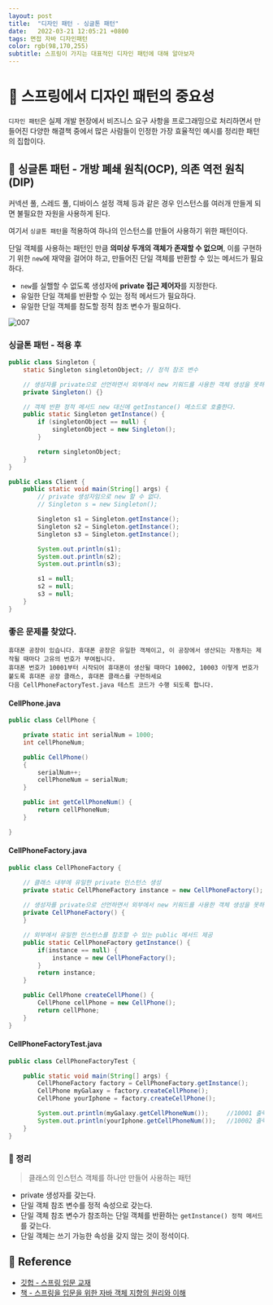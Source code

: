 ```yaml
---
layout: post 
title:  "디자인 패턴 - 싱글톤 패턴"
date:   2022-03-21 12:05:21 +0800 
tags: 면접 자바 디자인패턴
color: rgb(98,170,255)
subtitle: 스프링이 가지는 대표적인 디자인 패턴에 대해 알아보자
--- 
```


# 🚀 스프링에서 디자인 패턴의 중요성

`디자인 패턴`은 실제 개발 현장에서 비즈니스 요구 사항을 프로그래밍으로 처리하면서 만들어진 다양한 해결책 중에서 많은 사람들이
인정한 가장 효율적인 예시를 정리한 패턴의 집합이다.

## 🌠 싱글톤 패턴 - 개방 폐쇄 원칙(OCP), 의존 역전 원칙(DIP)

커넥션 풀, 스레드 풀, 디바이스 설정 객체 등과 같은 경우 인스턴스를 여러개 만들게 되면 불필요한 자원을 사용하게 된다.

여기서 `싱글톤 패턴`을 적용하여 하나의 인스턴스를 만들어 사용하기 위한 패턴이다.

단일 객체를 사용하는 패턴인 만큼  **의미상 두개의 객체가 존재할 수 없으며**, 
이를 구현하기 위한 `new`에 재약을 걸어야 하고, 만들어진 단일 객체를 반환할 수 있는 메서드가 필요하다.

- `new`를 실핼할 수 없도록 생성자에 **private 접근 제어자**를 지정한다.
- 유일한 단일 객체를 반환할 수 있는 정적 메서드가 필요하다.
- 유일한 단일 객체를 참도할 정적 참조 변수가 필요하다.

![007](https://user-images.githubusercontent.com/65659478/159110349-6df3a0be-838b-40c4-b4c6-20a82e71bdef.jpg)


### 싱글톤 패턴 - 적용 후

```java
public class Singleton {
    static Singleton singletonObject; // 정적 참조 변수

    // 생성자를 private으로 선언하면서 외부에서 new 키워드를 사용한 객체 생성을 못하게 막는다.
    private Singleton() {} 

    // 객체 반환 정적 메서드 new 대신에 getInstance() 메소드로 호출한다.
    public static Singleton getInstance() {
        if (singletonObject == null) {
            singletonObject = new Singleton();
        }

        return singletonObject;
    }
}

public class Client {
    public static void main(String[] args) {
        // private 생성자임으로 new 할 수 없다.
        // Singleton s = new Singleton();

        Singleton s1 = Singleton.getInstance();
        Singleton s2 = Singleton.getInstance();
        Singleton s3 = Singleton.getInstance();

        System.out.println(s1);
        System.out.println(s2);
        System.out.println(s3);

        s1 = null;
        s2 = null;
        s3 = null;
    }
}
```


### 좋은 문제를 찾았다.

```
휴대폰 공장이 있습니다. 휴대폰 공장은 유일한 객체이고, 이 공장에서 생산되는 자동차는 제작될 때마다 고유의 번호가 부여됩니다. 
휴대폰 번호가 10001부터 시작되어 휴대폰이 생산될 때마다 10002, 10003 이렇게 번호가 붙도록 휴대폰 공장 클래스, 휴대폰 클래스를 구현하세요
다음 CellPhoneFactoryTest.java 테스트 코드가 수행 되도록 합니다.
```

#### CellPhone.java
```java
public class CellPhone {

    private static int serialNum = 1000;
    int cellPhoneNum;

    public CellPhone()
    {
        serialNum++;
        cellPhoneNum = serialNum;
    }

    public int getCellPhoneNum() {
        return cellPhoneNum;
    }

}
```

#### CellPhoneFactory.java

```java
public class CellPhoneFactory {

    // 클래스 내부에 유일한 private 인스턴스 생성
    private static CellPhoneFactory instance = new CellPhoneFactory();
	
    // 생성자를 private으로 선언하면서 외부에서 new 키워드를 사용한 객체 생성을 못하게 막는다.
    private CellPhoneFactory() {
    }

    // 외부에서 유일한 인스턴스를 참조할 수 있는 public 메서드 제공
    public static CellPhoneFactory getInstance() {
        if(instance == null) {
            instance = new CellPhoneFactory();
        }
        return instance;
    }

    public CellPhone createCellPhone() {
        CellPhone cellPhone = new CellPhone();
        return cellPhone;
    }
}
```

#### CellPhoneFactoryTest.java

```java
public class CellPhoneFactoryTest {

    public static void main(String[] args) {
        CellPhoneFactory factory = CellPhoneFactory.getInstance();
        CellPhone myGalaxy = factory.createCellPhone();
        CellPhone yourIphone = factory.createCellPhone();

        System.out.println(myGalaxy.getCellPhoneNum());     //10001 출력
        System.out.println(yourIphone.getCellPhoneNum());   //10002 출력
    }
}
```

### 🌠 정리

> 클래스의 인스턴스 객체를 하나만 만들어 사용하는 패턴

- private 생성자를 갖는다.
- 단일 객체 참조 변수를 정적 속성으로 갖는다.
- 단일 객체 참조 변수가 참조하는 단일 객체를 반환하는 `getInstance() 정적 메서드`를 갖는다.
- 단일 객체는 쓰기 가능한 속성을 갖지 않는 것이 정석이다.




## 🧾 Reference
- [깃헙 - 스프링 입문 교재](https://github.com/expert0226/oopinspring)
- [책 - 스프링을 입문을 위한 자바 객체 지향의 원리와 이해](https://www.aladin.co.kr/shop/wproduct.aspx?ItemId=55641908)


